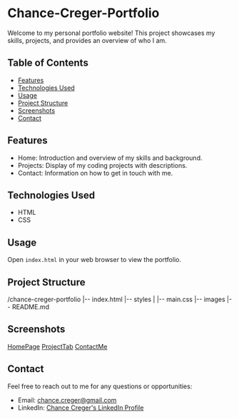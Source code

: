 # Chance-Creger-Portfolio

Welcome to my personal portfolio website! This project showcases my skills, projects, and provides an overview of who I am.

## Table of Contents

- [Features](#features)
- [Technologies Used](#technologies-used)
- [Usage](#usage)
- [Project Structure](#project-structure)
- [Screenshots](#screenshots)
- [Contact](#contact)

## Features

- Home: Introduction and overview of my skills and background.
- Projects: Display of my coding projects with descriptions.
- Contact: Information on how to get in touch with me.

## Technologies Used

- HTML
- CSS

## Usage

Open `index.html` in your web browser to view the portfolio.

## Project Structure

/chance-creger-portfolio
|-- index.html
|-- styles
| |-- main.css
|-- images
|-- README.md

## Screenshots

[HomePage](/Assets/Images/HomePage.png)
[ProjectTab](/Assets/Images/ProjectTab.png)
[ContactMe](/Assets/Images/ContactMe.png)

## Contact

Feel free to reach out to me for any questions or opportunities:

- Email: chance.creger@gmail.com
- LinkedIn: [Chance Creger's LinkedIn Profile](https://www.linkedin.com/in/chance-creger-4a64173a/)

